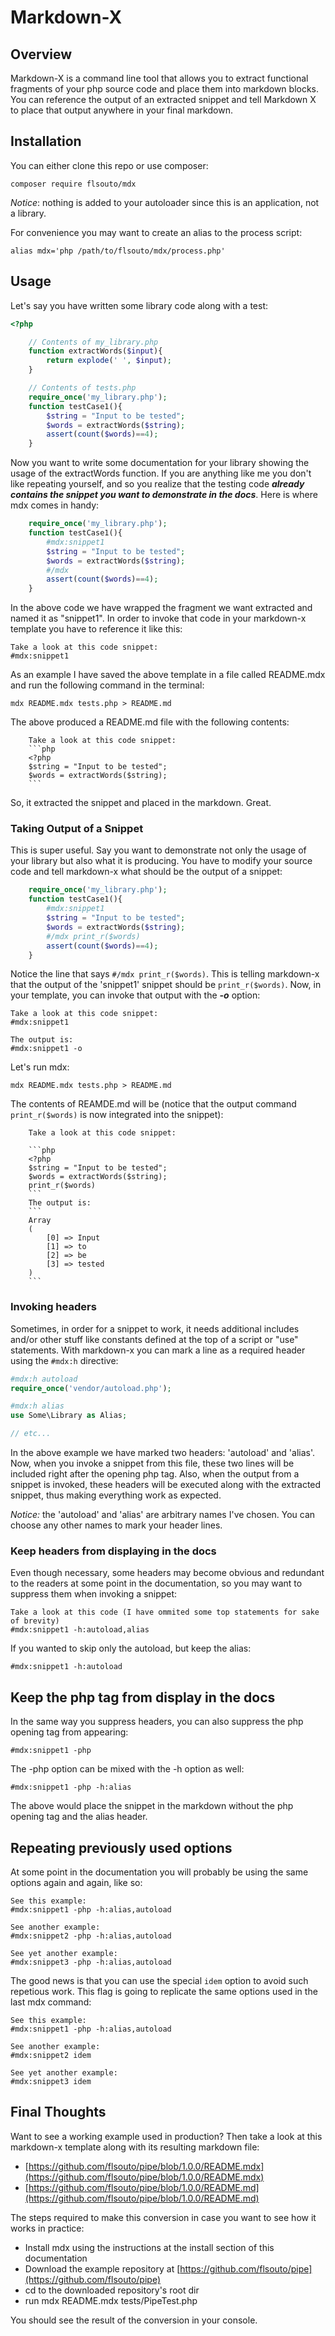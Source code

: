 # Markdown-X

## Overview

Markdown-X is a command line tool that allows you to extract functional fragments of your php source code and place them into markdown blocks. You can reference the output of an extracted snippet and tell Markdown X to place that output anywhere in your final markdown.

## Installation

You can either clone this repo or use composer:

```
composer require flsouto/mdx
```

*Notice*: nothing is added to your autoloader since this is an application, not a library. 

For convenience you may want to create an alias to the process script:

```
alias mdx='php /path/to/flsouto/mdx/process.php'
```

## Usage

Let's say you have written some library code along with a test:

```php
<?php

	// Contents of my_library.php
	function extractWords($input){
		return explode(' ', $input);
	}

	// Contents of tests.php
	require_once('my_library.php');
	function testCase1(){
		$string = "Input to be tested";
		$words = extractWords($string);
		assert(count($words)==4);
	}

```

Now you want to write some documentation for your library showing the usage of the extractWords function. If you are anything like me you don't like repeating yourself, and so you realize that the testing code ***already contains the snippet you want to demonstrate in the docs***. Here is where mdx comes in handy:

```php
	require_once('my_library.php');
	function testCase1(){
		#mdx:snippet1
		$string = "Input to be tested";
		$words = extractWords($string);
		#/mdx
		assert(count($words)==4);
	}

```

In the above code we have wrapped the fragment we want extracted and named it as "snippet1". In order to invoke that code in your markdown-x template you have to reference it like this:

```
Take a look at this code snippet:
#mdx:snippet1
```

As an example I have saved the above template in a file called README.mdx and run the following command in the terminal:

```
mdx README.mdx tests.php > README.md
```

The above produced a README.md file with the following contents:

		Take a look at this code snippet:
		```php
		<?php
		$string = "Input to be tested";
		$words = extractWords($string);		
		```

So, it extracted the snippet and placed in the markdown. Great. 


### Taking Output of a Snippet

This is super useful. Say you want to demonstrate not only the usage of your library but also what it is producing. You have to modify your source code and tell markdown-x what should be the output of a snippet:

```php
	require_once('my_library.php');
	function testCase1(){
		#mdx:snippet1
		$string = "Input to be tested";
		$words = extractWords($string);
		#/mdx print_r($words)
		assert(count($words)==4);
	}

```

Notice the line that says `#/mdx print_r($words)`. This is telling markdown-x that the output of the 'snippet1' snippet should be `print_r($words)`. Now, in your template, you can invoke that output with the ***-o*** option:

```
Take a look at this code snippet:
#mdx:snippet1

The output is:
#mdx:snippet1 -o
```

Let's run mdx:

```
mdx README.mdx tests.php > README.md
```

The contents of REAMDE.md will be (notice that the output command `print_r($words)` is now integrated into the snippet):

		Take a look at this code snippet:
		
		```php
		<?php
		$string = "Input to be tested";
		$words = extractWords($string);
		print_r($words)
		```
		The output is:
		```
		Array
		(
			[0] => Input
			[1] => to
			[2] => be
			[3] => tested
		)
		```

### Invoking headers

Sometimes, in order for a snippet to work, it needs additional includes and/or other stuff like constants defined at the top of a script or "use" statements. With markdown-x you can mark a line as a required header using the `#mdx:h` directive:

```php
#mdx:h autoload
require_once('vendor/autoload.php');

#mdx:h alias
use Some\Library as Alias;

// etc...
```

In the above example we have marked two headers: 'autoload' and 'alias'. Now, when you invoke a snippet from this file, these two lines will be included right after the opening php tag. Also, when the output from a snippet is invoked, these headers will be executed along with the extracted snippet, thus making everything work as expected.

*Notice:* the 'autoload' and 'alias' are arbitrary names I've chosen. You can choose any other names to mark your header lines.

### Keep headers from displaying in the docs

Even though necessary, some headers may become obvious and redundant to the readers at some point in the documentation, so you may want to suppress them when invoking a snippet:

```
Take a look at this code (I have ommited some top statements for sake of brevity)
#mdx:snippet1 -h:autoload,alias
```

If you wanted to skip only the autoload, but keep the alias:

```
#mdx:snippet1 -h:autoload
```

## Keep the php tag from display in the docs

In the same way you suppress headers, you can also suppress the php opening tag from appearing:

```
#mdx:snippet1 -php
```

The -php option can be mixed with the -h option as well:

```
#mdx:snippet1 -php -h:alias
```

The above would place the snippet in the markdown without the php opening tag and the alias header.

## Repeating previously used options

At some point in the documentation you will probably be using the same options again and again, like so:

```
See this example:
#mdx:snippet1 -php -h:alias,autoload

See another example:
#mdx:snippet2 -php -h:alias,autoload

See yet another example:
#mdx:snippet3 -php -h:alias,autoload

```

The good news is that you can use the special `idem` option to avoid such repetious work. This flag is going to replicate
the same options used in the last mdx command:

```
See this example:
#mdx:snippet1 -php -h:alias,autoload

See another example:
#mdx:snippet2 idem

See yet another example:
#mdx:snippet3 idem

```


## Final Thoughts

Want to see a working example used in production? Then take a look at this markdown-x template along with its resulting markdown file:

* [https://github.com/flsouto/pipe/blob/1.0.0/README.mdx](https://github.com/flsouto/pipe/blob/1.0.0/README.mdx)
* [https://github.com/flsouto/pipe/blob/1.0.0/README.md](https://github.com/flsouto/pipe/blob/1.0.0/README.md)

The steps required to make this conversion in case you want to see how it works in practice:

* Install mdx using the instructions at the install section of this documentation
* Download the example repository at [https://github.com/flsouto/pipe](https://github.com/flsouto/pipe)
* cd to the downloaded repository's root dir
* run mdx README.mdx tests/PipeTest.php

You should see the result of the conversion in your console.